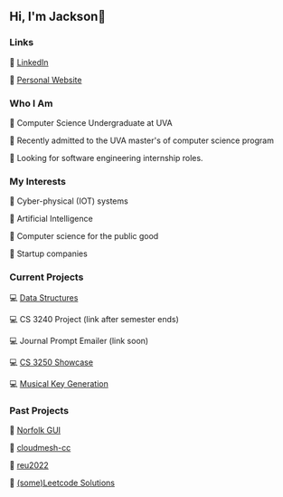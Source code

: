 ## Hi, I'm Jackson👋

### Links

🔗 [LinkedIn](https://www.linkedin.com/in/jackson-miskill-291578213/)

🔗 [Personal Website](https://j-miskill.github.io)



### Who I Am
🔑 Computer Science Undergraduate at UVA

🔑 Recently admitted to the UVA master's of computer science program

🔑 Looking for software engineering internship roles.


### My Interests
📍 Cyber-physical (IOT) systems

📍 Artificial Intelligence

📍 Computer science for the public good

📍 Startup companies

### Current Projects

💻 [Data Structures](https://github.com/j-miskill/data_structures)

💻 CS 3240 Project (link after semester ends)

💻 Journal Prompt Emailer (link soon)

💻 [CS 3250 Showcase](https://github.com/j-miskill/showcase)

💻 [Musical Key Generation]()


### Past Projects

📀 [Norfolk GUI](https://github.com/j-miskill/norfolk-gui)

📀 [cloudmesh-cc](https://github.com/cloudmesh/cloudmesh-cc)

📀 [reu2022](https://github.com/j-miskill/reu2022)

📀 [(some)Leetcode Solutions](https://github.com/j-miskill/leetcode-solutions)

